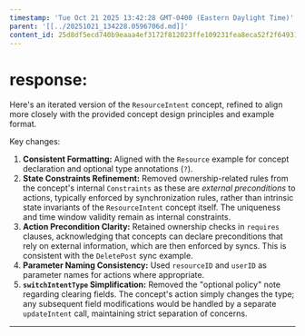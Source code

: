 ```yaml
---
timestamp: 'Tue Oct 21 2025 13:42:28 GMT-0400 (Eastern Daylight Time)'
parent: '[[../20251021_134228.0596706d.md]]'
content_id: 25d8df5ecd740b9eaaa4ef3172f812023ffe109231fea8eca52f2f649310960d
---
```


# response:

Here's an iterated version of the `ResourceIntent` concept, refined to align more closely with the provided concept design principles and example format.

Key changes:

1. **Consistent Formatting:** Aligned with the `Resource` example for concept declaration and optional type annotations (`?`).
2. **State Constraints Refinement:** Removed ownership-related rules from the concept's internal `Constraints` as these are *external preconditions* to actions, typically enforced by synchronization rules, rather than intrinsic state invariants of the `ResourceIntent` concept itself. The uniqueness and time window validity remain as internal constraints.
3. **Action Precondition Clarity:** Retained ownership checks in `requires` clauses, acknowledging that concepts can declare preconditions that rely on external information, which are then enforced by syncs. This is consistent with the `DeletePost` sync example.
4. **Parameter Naming Consistency:** Used `resourceID` and `userID` as parameter names for actions where appropriate.
5. **`switchIntentType` Simplification:** Removed the "optional policy" note regarding clearing fields. The concept's action simply changes the type; any subsequent field modifications would be handled by a separate `updateIntent` call, maintaining strict separation of concerns.

***
